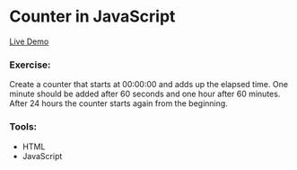 # Counter in JavaScript

[Live Demo](https://felixwurst.github.io/js-counter/)

### Exercise:

Create a counter that starts at 00:00:00 and adds up the elapsed time. One minute should be added after 60 seconds and one hour after 60 minutes. After 24 hours the counter starts again from the beginning.

### Tools:

-   HTML
-   JavaScript
